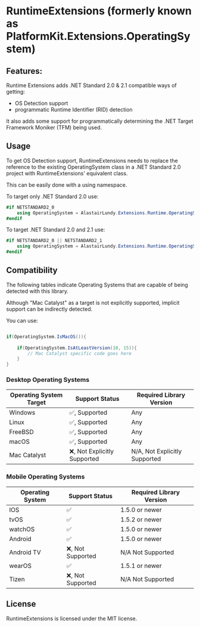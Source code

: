 ﻿# RuntimeExtensions (formerly known as PlatformKit.Extensions.OperatingSystem)

## Features:
Runtime Extensions adds .NET Standard 2.0 & 2.1 compatible ways of getting:
* OS Detection support
* programmatic Runtime Identifier (RID) detection 

It also adds some support for programmatically determining the .NET Target Framework Moniker (TFM) being used.

## Usage
To get OS Detection support, RuntimeExtensions needs to replace the reference to the existing OperatingSystem class in a .NET Standard 2.0 project with RuntimeExtensions' equivalent class. 

This can be easily done with a using namespace.

To target only .NET Standard 2.0 use:
```csharp
#if NETSTANDARD2_0
    using OperatingSystem = AlastairLundy.Extensions.Runtime.OperatingSystemExtensions;
#endif
```

To target .NET Standard 2.0 and 2.1 use:
```csharp
#if NETSTANDARD2_0 || NETSTANDARD2_1
    using OperatingSystem = AlastairLundy.Extensions.Runtime.OperatingSystemExtensions;
#endif
```

## Compatibility
The following tables indicate Operating Systems that are capable of being detected with this library.

Although "Mac Catalyst" as a target is not explicitly supported, implicit support can be indirectly detected.

You can use:
```csharp

if(OperatingSystem.IsMacOS()){
    
    if(OperatingSystem.IsAtLeastVersion(10, 15)){
        // Mac Catalyst specific code goes here
    }
}
```


### Desktop Operating Systems
| Operating System Target | Support Status                | Required Library Version      |
|-------------------------|-------------------------------|-------------------------------|
| Windows                 | :white_check_mark:, Supported | Any                           |
| Linux                   | :white_check_mark:, Supported | Any                           |
| FreeBSD                 | :white_check_mark:, Supported | Any                           |
| macOS                   | :white_check_mark:, Supported | Any                           |
| Mac Catalyst            | :x:, Not Explicitly Supported | N/A, Not Explicitly Supported |

### Mobile Operating Systems
| Operating System | Support Status     | Required Library Version |
|------------------|--------------------|--------------------------|
| IOS              | :white_check_mark: | 1.5.0 or newer           |
| tvOS             | :white_check_mark: | 1.5.2 or newer           |                                         |
| watchOS          | :white_check_mark: | 1.5.0 or newer           |
| Android          | :white_check_mark: | 1.5.0 or newer           |
| Android TV       | :x:, Not Supported | N/A Not Supported        |
| wearOS           | :white_check_mark: | 1.5.1 or newer           |
| Tizen            | :x:, Not Supported | N/A Not Supported        |

## License

RuntimeExtensions is licensed under the MIT license.